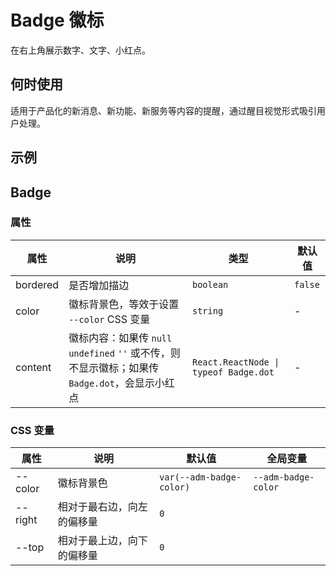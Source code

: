 # Badge 徽标

在右上角展示数字、文字、小红点。

## 何时使用

适用于产品化的新消息、新功能、新服务等内容的提醒，通过醒目视觉形式吸引用户处理。

## 示例

<code src="./demos/demo1.tsx"></code>

## Badge

### 属性

| 属性     | 说明                                                                                            | 类型                                  | 默认值  |
| -------- | ----------------------------------------------------------------------------------------------- | ------------------------------------- | ------- |
| bordered | 是否增加描边                                                                                    | `boolean`                             | `false` |
| color    | 徽标背景色，等效于设置 `--color` CSS 变量                                                       | `string`                              | -       |
| content  | 徽标内容：如果传 `null` `undefined` `''` 或不传，则不显示徽标；如果传 `Badge.dot`，会显示小红点 | `React.ReactNode \| typeof Badge.dot` | -       |

### CSS 变量

| 属性    | 说明                       | 默认值                   | 全局变量            |
| ------- | -------------------------- | ------------------------ | ------------------- |
| --color | 徽标背景色                 | `var(--adm-badge-color)` | `--adm-badge-color` |
| --right | 相对于最右边，向左的偏移量 | `0`                      |                     |
| --top   | 相对于最上边，向下的偏移量 | `0`                      |                     |
